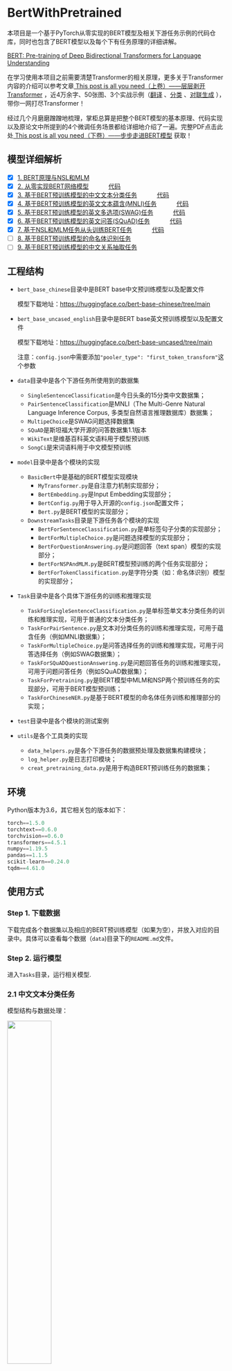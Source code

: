 # BertWithPretrained
本项目是一个基于PyTorch从零实现的BERT模型及相关下游任务示例的代码仓库，同时也包含了BERT模型以及每个下有任务原理的详细讲解。

[BERT: Pre-training of Deep Bidirectional Transformers for Language Understanding](https://arxiv.org/abs/1810.04805)

在学习使用本项目之前需要清楚Transformer的相关原理，更多关于Transformer内容的介绍可以参考文章[ This post is all you need（上卷）——层层剥开Transformer](https://mp.weixin.qq.com/s/uch_AGcSB8OSAeVu2sme8A) ，近4万余字、50张图、3个实战示例（[翻译](https://github.com/moon-hotel/TransformerTranslation) 、[分类](https://github.com/moon-hotel/TransformerClassification) 、[对联生成](https://github.com/moon-hotel/TransformerCouplet) ），带你一网打尽Transformer！

经过几个月磨磨蹭蹭地梳理，掌柜总算是把整个BERT模型的基本原理、代码实现以及原论文中所提到的4个微调任务场景都给详细地介绍了一遍。完整PDF点击此处[ This post is all you need（下卷）——步步走进BERT模型](https://mp.weixin.qq.com/s/cBrP5XhuUIL4BOdjyEMrHg) 获取！
 ## 模型详细解析
- [x] [1. BERT原理与NSL和MLM](https://www.ylkz.life/deeplearning/p10631450/) <br>
- [x] [2. 从零实现BERT网络模型](https://www.ylkz.life/deeplearning/p10602241/) 　　　[代码](model/BasicBert)
- [x] [3. 基于BERT预训练模型的中文文本分类任务](https://www.ylkz.life/deeplearning/p10979382/) 　　　[代码](Tasks/TaskForSingleSentenceClassification.py)
- [x] [4. 基于BERT预训练模型的英文文本蕴含(MNLI)任务](https://www.ylkz.life/deeplearning/p10407402/) 　　　[代码](Tasks/TaskForPairSentenceClassification.py)
- [x] [5. 基于BERT预训练模型的英文多选项(SWAG)任务](https://mp.weixin.qq.com/s/GqsbMBNt9XcFIjmumR04Pg) 　　　[代码](Tasks/TaskForMultipleChoice.py)
- [x] [6. 基于BERT预训练模型的英文问答(SQuAD)任务](https://www.ylkz.life/deeplearning/p10265968/) 　　　[代码](Tasks/TaskForSQuADQuestionAnswering.py)
- [x] [7. 基于NSL和MLM任务从头训练BERT任务](https://mp.weixin.qq.com/s/2Vtxv1Wj9knEFKUyUeQ_6w) 　　　[代码](Tasks/TaskForPretraining.py)
- [ ] [8. 基于BERT预训练模型的命名体识别任务](https://www.ylkz.life)
- [ ] [9. 基于BERT预训练模型的中文关系抽取任务](https://www.ylkz.life)

## 工程结构
- `bert_base_chinese`目录中是BERT base中文预训练模型以及配置文件

    模型下载地址：https://huggingface.co/bert-base-chinese/tree/main
- `bert_base_uncased_english`目录中是BERT base英文预训练模型以及配置文件

    模型下载地址：https://huggingface.co/bert-base-uncased/tree/main
    
    注意：`config.json`中需要添加`"pooler_type": "first_token_transform"`这个参数
- `data`目录中是各个下游任务所使用到的数据集
    - `SingleSentenceClassification`是今日头条的15分类中文数据集；
    - `PairSentenceClassification`是MNLI（The Multi-Genre Natural Language Inference Corpus, 多类型自然语言推理数据库）数据集；
    - `MultipeChoice`是SWAG问题选择数据集
    - `SQuAD`是斯坦福大学开源的问答数据集1.1版本
    - `WikiText`是维基百科英文语料用于模型预训练
    - `SongCi`是宋词语料用于中文模型预训练
- `model`目录中是各个模块的实现
    - `BasicBert`中是基础的BERT模型实现模块
        - `MyTransformer.py`是自注意力机制实现部分；
        - `BertEmbedding.py`是Input Embedding实现部分；
        - `BertConfig.py`用于导入开源的`config.json`配置文件；
        - `Bert.py`是BERT模型的实现部分；
    - `DownstreamTasks`目录是下游任务各个模块的实现
        - `BertForSentenceClassification.py`是单标签句子分类的实现部分；
        - `BertForMultipleChoice.py`是问题选择模型的实现部分；
        - `BertForQuestionAnswering.py`是问题回答（text span）模型的实现部分；
        - `BertForNSPAndMLM.py`是BERT模型预训练的两个任务实现部分；
        - `BertForTokenClassification.py`是字符分类（如：命名体识别）模型的实现部分；
- `Task`目录中是各个具体下游任务的训练和推理实现
    - `TaskForSingleSentenceClassification.py`是单标签单文本分类任务的训练和推理实现，可用于普通的文本分类任务；
    - `TaskForPairSentence.py`是文本对分类任务的训练和推理实现，可用于蕴含任务（例如MNLI数据集）；
    - `TaskForMultipleChoice.py`是问答选择任务的训练和推理实现，可用于问答选择任务（例如SWAG数据集）；
    - `TaskForSQuADQuestionAnswering.py`是问题回答任务的训练和推理实现，可用于问题问答任务（例如SQuAD数据集）；
    - `TaskForPretraining.py`是BERT模型中MLM和NSP两个预训练任务的实现部分，可用于BERT模型预训练；
    - `TaskForChineseNER.py`是基于BERT模型的命名体任务训练和推理部分的实现；
- `test`目录中是各个模块的测试案例
- `utils`是各个工具类的实现
    - `data_helpers.py`是各个下游任务的数据预处理及数据集构建模块；
    - `log_helper.py`是日志打印模块；
    - `creat_pretraining_data.py`是用于构造BERT预训练任务的数据集；

## 环境
Python版本为3.6，其它相关包的版本如下：
```python
torch==1.5.0
torchtext==0.6.0
torchvision==0.6.0
transformers==4.5.1
numpy==1.19.5
pandas==1.1.5
scikit-learn==0.24.0
tqdm==4.61.0
```
## 使用方式
### Step 1. 下载数据 
下载完成各个数据集以及相应的BERT预训练模型（如果为空），并放入对应的目录中。具体可以查看每个数据（`data`)目录下的`README.md`文件。
### Step 2. 运行模型 
进入`Tasks`目录，运行相关模型.
### 2.1 中文文本分类任务

模型结构与数据处理：

<img src="imgs/21102512313.jpg" width="45%">

```python
python TaskForSingleSentenceClassification.py
```

运行结果:

```python
-- INFO: Epoch: 0, Batch[0/4186], Train loss :2.862, Train acc: 0.125
-- INFO: Epoch: 0, Batch[10/4186], Train loss :2.084, Train acc: 0.562
-- INFO: Epoch: 0, Batch[20/4186], Train loss :1.136, Train acc: 0.812        
-- INFO: Epoch: 0, Batch[30/4186], Train loss :1.000, Train acc: 0.734
...
-- INFO: Epoch: 0, Batch[4180/4186], Train loss :0.418, Train acc: 0.875
-- INFO: Epoch: 0, Train loss: 0.481, Epoch time = 1123.244s
...
-- INFO: Epoch: 9, Batch[4180/4186], Train loss :0.102, Train acc: 0.984
-- INFO: Epoch: 9, Train loss: 0.100, Epoch time = 1130.071s
-- INFO: Accurcay on val 0.884
-- INFO: Accurcay on val 0.888
```

### 2.2 英文文本蕴含任务

模型结构与数据处理：

<img src="imgs/21103032538.jpg" width="45%">

```python
python TaskForPairSentenceClassification.py
```

运行结果:

```python
-- INFO: Epoch: 0, Batch[0/17181], Train loss :1.082, Train acc: 0.438
-- INFO: Epoch: 0, Batch[10/17181], Train loss :1.104, Train acc: 0.438
-- INFO: Epoch: 0, Batch[20/17181], Train loss :1.129, Train acc: 0.250     
-- INFO: Epoch: 0, Batch[30/17181], Train loss :1.063, Train acc: 0.375
...
-- INFO: Epoch: 0, Batch[17180/17181], Train loss :0.367, Train acc: 0.909
-- INFO: Epoch: 0, Train loss: 0.589, Epoch time = 2610.604s
...
-- INFO: Epoch: 9, Batch[0/17181], Train loss :0.064, Train acc: 1.000
-- INFO: Epoch: 9, Train loss: 0.142, Epoch time = 2542.781s
-- INFO: Accurcay on val 0.827
-- INFO: Accurcay on val 0.830
```

### 2.3 SWAG多项选择任务

模型结构与数据处理：

<img src="imgs/21110834330.jpg" width="50%">

<img src="imgs/21110819453.jpg" width="50%">

<img src="imgs/21110839843.jpg" width="50%">

```python
python TaskForMultipleChoice.py
```

运行结果：
```python
[2021-11-11 21:32:50] - INFO: Epoch: 0, Batch[0/4597], Train loss :1.433, Train acc: 0.250
[2021-11-11 21:32:58] - INFO: Epoch: 0, Batch[10/4597], Train loss :1.277, Train acc: 0.438
[2021-11-11 21:33:01] - INFO: Epoch: 0, Batch[20/4597], Train loss :1.249, Train acc: 0.438
        ......
[2021-11-11 21:58:34] - INFO: Epoch: 0, Batch[4590/4597], Train loss :0.489, Train acc: 0.875
[2021-11-11 21:58:36] - INFO: Epoch: 0, Batch loss :0.786, Epoch time = 1546.173s
[2021-11-11 21:28:55] - INFO: Epoch: 0, Batch[0/4597], Train loss :1.433, Train acc: 0.250
[2021-11-11 21:30:52] - INFO: He is throwing darts at a wall. A woman, squats alongside flies side to side with his gun.  ## False
[2021-11-11 21:30:52] - INFO: He is throwing darts at a wall. A woman, throws a dart at a dartboard.   ## False
[2021-11-11 21:30:52] - INFO: He is throwing darts at a wall. A woman, collapses and falls to the floor.   ## False
[2021-11-11 21:30:52] - INFO: He is throwing darts at a wall. A woman, is standing next to him.    ## True
[2021-11-11 21:30:52] - INFO: Accuracy on val 0.794
```

### 2.4 SQuAD问题回答任务

模型结构与数据处理：

<img src="imgs/22010353470.jpg" width="50%">

<img src="imgs/22010226560.jpg" width="50%">

<img src="imgs/22010215402.jpg" width="50%">

<img src="imgs/22010251228.jpg" width="50%">

```python
python TaskForSQuADQuestionAnswering.py
```
运行结果：
```python
[2022-01-02 14:42:17]缓存文件 ~/BertWithPretrained/data/SQuAD/dev-v1_128_384_64.pt 不存在，重新处理并缓存！
[2022-01-02 14:42:17] - DEBUG: <<<<<<<<  进入新的example  >>>>>>>>>
[2022-01-02 14:42:17] - DEBUG: ## 正在预处理数据 utils.data_helpers is_training = False
[2022-01-02 14:42:17] - DEBUG: ## 问题 id: 56be5333acb8001400a5030d
[2022-01-02 14:42:17] - DEBUG: ## 原始问题 text: Which performers joined the headliner during the Super Bowl 50 halftime show?
[2022-01-02 14:42:17] - DEBUG: ## 原始描述 text: CBS broadcast Super Bowl 50 in the U.S., and charged an average of $5 million for a  ....
[2022-01-02 14:42:17]- DEBUG: ## 上下文长度为：87, 剩余长度 rest_len 为 ： 367
[2022-01-02 14:42:17] - DEBUG: ## input_tokens: ['[CLS]', 'which', 'performers', 'joined', 'the', 'headline', '##r', 'during', 'the', ...]
[2022-01-02 14:42:17] - DEBUG: ## input_ids:[101, 2029, 9567, 2587, 1996, 17653, 2099, 2076, 1996, 3565, 4605, 2753, 22589, 2265, 1029, 102, 6568, ....]
[2022-01-02 14:42:17] - DEBUG: ## segment ids:[0, 0, 0, 0, 0, 0, 0, 0, 0, 0, 0, 0, 0, 0, 0, 0, 1, 1, 1, 1, 1, 1, 1, 1, 1, 1, 1, 1, 1, 1, 1, 1, 1, 1, ...]
[2022-01-02 14:42:17] - DEBUG: ## orig_map:{16: 0, 17: 1, 18: 2, 19: 3, 20: 4, 21: 5, 22: 6, 23: 7, 24: 7, 25: 7, 26: 7, 27: 7, 28: 8, 29: 9, 30: 10,....}
[2022-01-02 14:42:17] - DEBUG: ======================
....
[2022-01-02 15:13:50] - INFO: Epoch:0, Batch[810/7387] Train loss: 0.998, Train acc: 0.708
[2022-01-02 15:13:55] - INFO: Epoch:0, Batch[820/7387] Train loss: 1.130, Train acc: 0.708
[2022-01-02 15:13:59] - INFO: Epoch:0, Batch[830/7387] Train loss: 1.960, Train acc: 0.375
[2022-01-02 15:14:04] - INFO: Epoch:0, Batch[840/7387] Train loss: 1.933, Train acc: 0.542
......
[2022-01-02 15:15:27] - INFO:  ### Quesiotn: [CLS] when was the first university in switzerland founded..
[2022-01-02 15:15:27] - INFO:    ## Predicted answer: 1460
[2022-01-02 15:15:27] - INFO:    ## True answer: 1460
[2022-01-02 15:15:27] - INFO:    ## True answer idx: (tensor(46, tensor(47))
[2022-01-02 15:15:27] - INFO:  ### Quesiotn: [CLS] how many wards in plymouth elect two councillors?
[2022-01-02 15:15:27] - INFO:    ## Predicted answer: 17 of which elect three .....
[2022-01-02 15:15:27] - INFO:    ## True answer: three
[2022-01-02 15:15:27] - INFO:    ## True answer idx: (tensor(25, tensor(25))
```
运行结束后，`data/SQuAD`目录中会生成一个名为`best_result.json`的预测文件，此时只需要切换到该目录下，并运行以下代码即可得到在`dev-v1.1.json`的测试结果：
```python
python evaluate-v1.1.py dev-v1.1.json best_result.json

"exact_match" : 80.879848628193, "f1": 88.338575234135
```

### 2.5 NSP与MLM任务训练及推理

模型结构与数据处理：

<img src="imgs/22011653159.jpg" width="50%">

<img src="imgs/22011826706.jpg" width="50%">

```python
if __name__ == '__main__':
    config = ModelConfig()
    train(config)
    sentences_1 = ["I no longer love her, true, but perhaps I love her.",
                   "Love is so short and oblivion so long."]

    sentences_2 = ["我住长江头，君住长江尾。",
                   "日日思君不见君，共饮长江水。",
                   "此水几时休，此恨何时已。",
                   "只愿君心似我心，定不负相思意。"]
    inference(config, sentences_2, masked=False, language='zh')
```

上述代码运行结束后将会看到类似如下所示的输出结果：
```python
- INFO: ## 成功载入已有模型进行推理……
- INFO:  ### 原始：我住长江头，君住长江尾。
- INFO:   ## 掩盖：我住长江头，[MASK]住长[MASK]尾。
- INFO:   ## 预测：我住长江头，君住长河尾。  
- INFO: ====================
- INFO:  ### 原始：日日思君不见君，共饮长江水。
- INFO:   ## 掩盖：日日思君不[MASK]君，共[MASK]长江水。
- INFO:   ## 预测：日日思君不见君，共饮长江水。
#   ......
```

### 2.6 命名体识别任务训练及推理

模型结构与数据处理：

<img src="imgs/22071731070.jpg" width="50%">

<img src="imgs/22071728641.jpg" width="50%">

```python
if __name__ == '__main__':
    config = ModelConfig()
    train(config)
    sentences = ['智光拿出石壁拓文为乔峰详述事情始末，乔峰方知自己原本姓萧，乃契丹后族。',
                 '当乔峰问及带头大哥时，却发现智光大师已圆寂。',
                 '乔峰、阿朱相约找最后知情人康敏问完此事后，就到塞外骑马牧羊，再不回来。']
    inference(config, sentences)
```

上述代码运行结束后将会看到类似如下所示的输出结果：

```python
- INFO: Epoch: [1/10], Batch[620/1739], Train Loss: 0.115, Train acc: 0.96386
- INFO: Epoch: [1/10], Batch[240/1739], Train Loss: 0.098, Train acc: 0.96466
- INFO: Epoch: [1/10], Batch[660/1739], Train Loss: 0.087, Train acc: 0.96435
......
- INFO:句子：在澳大利亚等西方国家改变反倾销政策中对中国的划分后，不少欧盟人士也认识到，此种划分已背离中国经济迅速发展的现实。
- INFO: 澳大利亚：	LOC
- INFO: 中国：	LOC
- INFO: 欧盟：	LOC
- INFO: 中国： LOC
......
              precision    recall  f1-score   support

           O       1.00      0.99      1.00     97640
       B-ORG       0.86      0.93      0.89       984
       B-LOC       0.94      0.93      0.94      1934
       B-PER       0.97      0.97      0.97       884
       I-ORG       0.90      0.96      0.93      3945
       I-LOC       0.91      0.95      0.93      2556
       I-PER       0.99      0.98      0.98      1714

    accuracy                           0.99    109657
   macro avg       0.94      0.96      0.95    109657
weighted avg       0.99      0.99      0.99    109657
```

模型推理结果：
```python
- INFO: 句子：智光拿出石壁拓文为乔峰详述事情始末，乔峰方知自己原本姓萧，乃契丹后族。
- INFO: 	智光：	PER
- INFO: 	乔峰：	PER
- INFO: 	乔峰：	PER
- INFO: 	萧：	PER
- INFO: 	丹：	PER
......
```